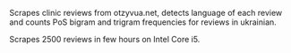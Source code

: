 Scrapes clinic reviews from otzyvua.net, detects language of each review and counts PoS bigram and trigram frequencies for reviews in ukrainian.

Scrapes 2500 reviews in few hours on Intel Core i5.